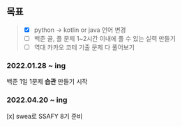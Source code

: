 ## 목표
> - [x] python -> kotlin or java 언어 변경
> - [ ] 백준 골, 플 문제 1~2시간 이내에 풀 수 있는 실력 만들기
> - [ ] 역대 카카오 코테 기출 문제 다 풀어보기

### 2022.01.28 ~ ing
백준 1일 1문제 **습관** 만들기 시작

### 2022.04.20 ~ ing
[x] swea로 SSAFY 8기 준비
